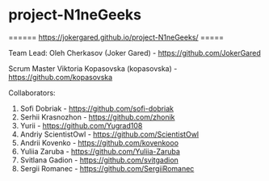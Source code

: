 # project-N1neGeeks

====== https://jokergared.github.io/project-N1neGeeks/ =====

Team Lead: Oleh Cherkasov (Joker Gared) - https://github.com/JokerGared

Scrum Master Viktoria Kopasovska (kopasovska) - https://github.com/kopasovska

Collaborators:

1. Sofi Dobriak - https://github.com/sofi-dobriak
2. Serhii Krasnozhon - https://github.com/zhonik
3. Yurii - https://github.com/Yugrad108
4. Andriy ScientistOwl - https://github.com/ScientistOwl
5. Andrii Kovenko - https://github.com/kovenkooo
6. Yuliia Zaruba - https://github.com/Yuliia-Zaruba
7. Svitlana Gadion - https://github.com/svitgadion
8. Sergii Romanec - https://github.com/SergiiRomanec

